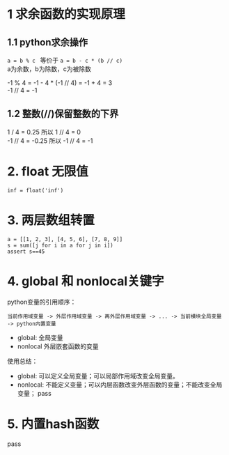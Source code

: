 # 1 求余函数的实现原理
## 1.1 python求余操作
`a = b % c ` 等价于 `a = b - c * (b // c)`  
a为余数，b为除数，c为被除数

-1 % 4 = -1 - 4 * (-1 // 4) = -1 + 4 = 3  
-1 // 4 = -1

## 1.2 整数(//)保留整数的下界
1 / 4 = 0.25 所以 1 // 4 = 0  
-1 // 4 = -0.25 所以 -1 // 4 = -1

# 2. float 无限值
```
inf = float('inf')
```
# 3. 两层数组转置
```
a = [[1, 2, 3], [4, 5, 6], [7, 8, 9]]
s = sum([j for i in a for j in i])
assert s==45
```
# 4. global 和 nonlocal关键字
python变量的引用顺序：

`当前作用域变量 -> 外层作用域变量 -> 再外层作用域变量 -> ... -> 当前模块全局变量 -> python内置变量`

* global: 全局变量
* nonlocal 外层嵌套函数的变量

使用总结：
* global: 可以定义全局变量；可以局部作用域改变全局变量。
* nonlocal: 不能定义变量；可以内层函数改变外层函数的变量；不能改变全局变量；
pass

# 5. 内置hash函数
pass

